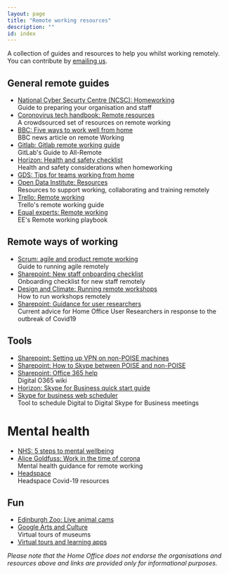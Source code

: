```yaml
---
layout: page
title: "Remote working resources"
description: ""
id: index
---
```


A collection of guides and resources to help you whilst working remotely. You can contribute by <a href="mailto:remoteworking@digital.homeoffice.gov.uk>">emailing us</a>.

## General remote guides
- [National Cyber Securty Centre (NCSC): Homeworking](https://www.ncsc.gov.uk/guidance/home-working)  
Guide to preparing your organisation and staff
- [Coronovirus tech handbook: Remote resources](https://coronavirustechhandbook.com/remote)  
A crowdsourced set of resources on remote working
- [BBC: Five ways to work well from home](https://www.bbc.co.uk/news/business-51868894)  
BBC news article on remote Working
- [Gitlab: Gitlab remote working guide](https://about.gitlab.com/company/culture/all-remote/guide/)  
GitLab's Guide to All-Remote
- [Horizon: Health and safety checklist](https://horizon.fcos.gsi.gov.uk/file-wrapper/homeworking-health-and-safety-guidance-and-checklist)  
Health and safety considerations when homeworking
- [GDS: Tips for teams working from home](https://docs.google.com/document/d/1rXDSJJ3Pge0tk6CM-dktPOXZDwoFw9SXzZRKSXg3cT0/edit?usp=sharing)
- [Open Data Institute: Resources](https://docs.google.com/document/d/10TkXOjKVHFwuApo4v2eEbgVVE1l0mf5gOKG8F6T7TO0/edit#heading=h.3fngvdcfo2cs)  
Resources to support working, collaborating and training remotely
- [Trello: Remote working](https://info.trello.com/hubfs/How_To_Embrace_Remote_Work_Trello_Ultimate_Guide.pdf)  
Trello's remote working guide
- [Equal experts: Remote working](https://remote-working.playbook.ee/)  
EE's Remote working playbook

## Remote ways of working
- [Scrum: agile and product remote working](
https://www.scrum.org/index.php/resources/blog/remote-agile-part-1-practices-tools-scrum-masters-agile-coaches-and-product-owners)  
Guide to running agile remotely
- [Sharepoint: New staff onboarding checklist](https://homeofficegovuk-my.sharepoint.com/:w:/g/personal/eva-marta_barabas_digital_homeoffice_gov_uk/EcOsGhqudJpAsH64NWFF1jIBemC8pqdKOkBg2EuSbWXXRA?e=TQcjLz)  
Onboarding checklist for new staff remotely
- [Design and Climate: Running remote workshops](https://docs.google.com/document/d/1zL_pkVKR57KOO4zqXUwUpfKd0MzPOue3-GQ6mUDu_fQ/edit#heading=h.yclhbc398qk2)  
How to run workshops remotely
- [Sharepoint: Guidance for user researchers](https://homeofficegovuk.sharepoint.com/:w:/r/teams/HomeOfficeDigital/User%20Research%20and%20Design/userresearch/_layouts/15/Doc.aspx?sourcedoc=%7BDA638554-939C-479D-B26A-9A9ECE58DB0A%7D&file=COVID-19%20Guidance%20v2.0%20(17th%20March).docx&action=default&mobileredirect=true&DefaultItemOpen=1)  
Current advice for Home Office User Researchers in response to the outbreak of Covid19

## Tools
- [Sharepoint: Setting up VPN on non-POISE machines](https://homeofficegovuk.sharepoint.com/:w:/r/teams/HomeOfficeDigital/User%20Research%20and%20Design/userresearch/_layouts/15/Doc.aspx?sourcedoc=%7B9201CFD0-8905-4F33-9782-14E816DAD5E0%7D&file=Accessing%20Confluence%20on%20a%20Mac%20without%20GovWifi.docx&action=default&mobileredirect=true&cid=0b9e055c-42f8-44db-af57-fad1afff3585)
- [Sharepoint: How to Skype between POISE and non-POISE](https://collaboration.homeoffice.gov.uk/display/~James.Sheppard@homeoffice.gov.uk/2020/02/05/How+to+Skype+between+POISE+and+non-POISE)
- [Sharepoint: Office 365 help](https://homeofficegovuk.sharepoint.com/sites/DigitalServices/HOD-Office365/O365%20Wiki/Home.aspx?CT=1584704023530&OR=OWA-NT&CID=5daf014b-774a-80ea-ae67-1399f807984d)  
Digital O365 wiki
- [Horizon: Skype for Business quick start guide](https://horizon.fcos.gsi.gov.uk/doc/skype-business-all-quick-start-guides-and-user-manual)
- [Skype for business web scheduler](https://sched.lync.com/)  
Tool to schedule Digital to Digital Skype for Business meetings
<!-- Digital Confluence: working remotely playbook
https://collaboration.homeoffice.gov.uk/display/HMPOCOL/Playbook%3A+Working+Remotely	 -->

# Mental health
- [NHS: 5 steps to mental wellbeing](https://www.nhs.uk/conditions/stress-anxiety-depression/improve-mental-wellbeing/)
- [Alice Goldfuss: Work in the time of corona](https://blog.alicegoldfuss.com/work-in-the-time-of-corona/)  
Mental health guidance for remote working
- [Headspace](https://www.headspace.com/covid-19)  
Headspace Covid-19 resources

## Fun

- [Edinburgh Zoo: Live animal cams](https://www.edinburghzoo.org.uk/webcams/rockhopper-penguin-cam/#rockhopperpenguincam)
- [Google Arts and Culture](https://artsandculture.google.com/explore)  
Virtual tours of museums
- [Virtual tours and learning apps](https://docs.google.com/document/d/1YfcmgRDbP-Kfrh0-jTyFP2fNWsbNXdJAemblLiCRHdA/edit)

_Please note that the Home Office does not endorse the organisations and resources above and links are provided only for informational purposes._
